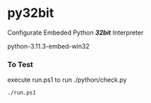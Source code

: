 # py32bit

Configurate Embeded Python ***32bit*** Interpreter

python-3.11.3-embed-win32


### To Test
execute run.ps1 to run ./python/check.py
```
./run.ps1
```

